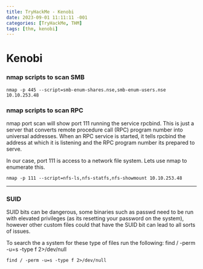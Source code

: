 ```yaml
---
title: TryHackMe - Kenobi
date: 2023-09-01 11:11:11 -001
categories: [TryHackMe, THM]
tags: [thm, kenobi]
---
```


# Kenobi

### nmap scripts to scan SMB

``` nmap -p 445 --script=smb-enum-shares.nse,smb-enum-users.nse 10.10.253.48 ```

### nmap scripts to scan RPC

nmap port scan will show port 111 running the service rpcbind. This is just a server that converts remote procedure call (RPC) program number into
universal addresses. When an RPC service is started, it tells rpcbind the address at which it is listening and the RPC program number its prepared to serve.

In our case, port 111 is access to a network file system. Lets use nmap to enumerate this.

``` nmap -p 111 --script=nfs-ls,nfs-statfs,nfs-showmount 10.10.253.48 ```

---
### SUID

SUID bits can be dangerous, some binaries such as passwd need to be run with elevated privileges (as its resetting your password on the system), however other custom files could that have the SUID bit can lead to all sorts of issues.

To search the a system for these type of files run the following: find / -perm -u=s -type f 2>/dev/null


``` find / -perm -u=s -type f 2>/dev/null ```